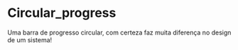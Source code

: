 # Circular_progress
Uma barra de progresso circular, com certeza faz muita diferença no design de um sistema!
